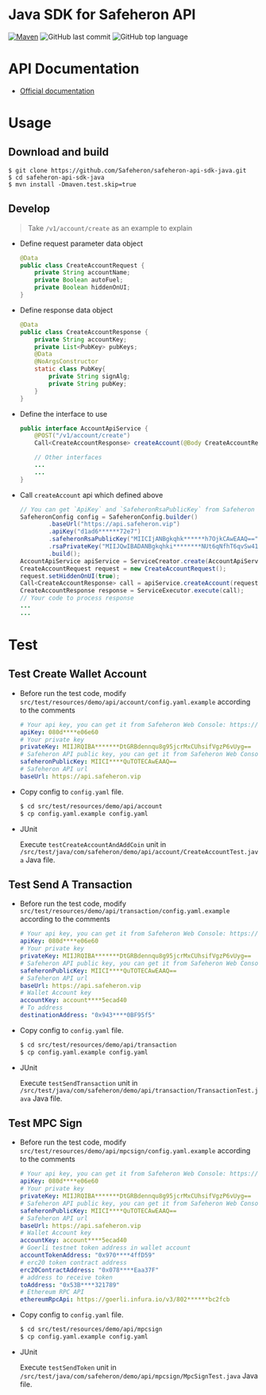 # Java SDK for Safeheron API

[![Maven](https://img.shields.io/badge/maven-3.8.4-blue)](http://www.safeheron.com)
![GitHub last commit](https://img.shields.io/github/last-commit/Safeheron/safeheron-api-sdk-java)
![GitHub top language](https://img.shields.io/github/languages/top/Safeheron/safeheron-api-sdk-java?color=red)

# API Documentation
- [Official documentation](https://docs.safeheron.com/api/index.html)

# Usage
## Download and build
```shell
$ git clone https://github.com/Safeheron/safeheron-api-sdk-java.git
$ cd safeheron-api-sdk-java
$ mvn install -Dmaven.test.skip=true
```
  
## Develop
> Take `/v1/account/create` as an example to explain
* Define request parameter data object
    ```java
    @Data
    public class CreateAccountRequest {
        private String accountName;
        private Boolean autoFuel;
        private Boolean hiddenOnUI;
    }
    ```
* Define response data object
    ```java
    @Data
    public class CreateAccountResponse {
        private String accountKey;
        private List<PubKey> pubKeys;
        @Data
        @NoArgsConstructor
        static class PubKey{
            private String signAlg;
            private String pubKey;
        }
    }
    ```
* Define the interface to use
    ```java
    public interface AccountApiService {
        @POST("/v1/account/create")
        Call<CreateAccountResponse> createAccount(@Body CreateAccountRequest createAccountRequest);
  
        // Other interfaces
        ...
        ...
    }
    ```

* Call `createAccount` api which defined above
    ```java
    // You can get `ApiKey` and `SafeheronRsaPublicKey` from Safeheron Web Console: https://www.safeheron.com/console.
    SafeheronConfig config = SafeheronConfig.builder()
            .baseUrl("https://api.safeheron.vip")
            .apiKey("d1ad6******72e7")
            .safeheronRsaPublicKey("MIICIjANBgkqhk******h7OjkCAwEAAQ==")
            .rsaPrivateKey("MIIJQwIBADANBgkqhki********NUt6qNfhT6qvSw41k=")
            .build();
    AccountApiService apiService = ServiceCreator.create(AccountApiService.class, config)
    CreateAccountRequest request = new CreateAccountRequest();
    request.setHiddenOnUI(true);
    Call<CreateAccountResponse> call = apiService.createAccount(request);
    CreateAccountResponse response = ServiceExecutor.execute(call);
    // Your code to process response
    ...
    ...
    ```

# Test

## Test Create Wallet Account
* Before run the test code, modify `src/test/resources/demo/api/account/config.yaml.example` according to the comments
    ```yaml
    # Your api key, you can get it from Safeheron Web Console: https://www.safeheron.com/console.
    apiKey: 080d****e06e60
    # Your private key
    privateKey: MIIJRQIBA*******DtGRBdennqu8g95jcrMxCUhsifVgzP6vUyg==
    # Safeheron API public key, you can get it from Safeheron Web Console: https://www.safeheron.com/console.
    safeheronPublicKey: MIICI****QuTOTECAwEAAQ==
    # Safeheron API url
    baseUrl: https://api.safeheron.vip
    ```
* Copy config to `config.yaml` file.
    ```bash
    $ cd src/test/resources/demo/api/account
    $ cp config.yaml.example config.yaml
    ```
* JUnit 
  
  Execute `testCreateAccountAndAddCoin` unit in `/src/test/java/com/safeheron/demo/api/account/CreateAccountTest.java` Java file.

## Test Send A Transaction
* Before run the test code, modify `src/test/resources/demo/api/transaction/config.yaml.example` according to the comments
    ```yaml
    # Your api key, you can get it from Safeheron Web Console: https://www.safeheron.com/console.
    apiKey: 080d****e06e60
    # Your private key
    privateKey: MIIJRQIBA*******DtGRBdennqu8g95jcrMxCUhsifVgzP6vUyg==
    # Safeheron API public key, you can get it from Safeheron Web Console: https://www.safeheron.com/console.
    safeheronPublicKey: MIICI****QuTOTECAwEAAQ==
    # Safeheron API url
    baseUrl: https://api.safeheron.vip
    # Wallet Account key
    accountKey: account****5ecad40
    # To address
    destinationAddress: "0x943****0BF95f5"
    ```
* Copy config to `config.yaml` file.
    ```bash
    $ cd src/test/resources/demo/api/transaction
    $ cp config.yaml.example config.yaml
    ```
* JUnit

  Execute `testSendTransaction` unit in `/src/test/java/com/safeheron/demo/api/transaction/TransactionTest.java` Java file.


## Test MPC Sign
* Before run the test code, modify `src/test/resources/demo/api/mpcsign/config.yaml.example` according to the comments
    ```yaml
    # Your api key, you can get it from Safeheron Web Console: https://www.safeheron.com/console.
    apiKey: 080d****e06e60
    # Your private key
    privateKey: MIIJRQIBA*******DtGRBdennqu8g95jcrMxCUhsifVgzP6vUyg==
    # Safeheron API public key, you can get it from Safeheron Web Console: https://www.safeheron.com/console.
    safeheronPublicKey: MIICI****QuTOTECAwEAAQ==
    # Safeheron API url
    baseUrl: https://api.safeheron.vip
    # Wallet Account key
    accountKey: account****5ecad40
    # Goerli testnet token address in wallet account
    accountTokenAddress: "0x970****4ffD59"
    # erc20 token contract address
    erc20ContractAddress: "0x078****Eaa37F"
    # address to receive token
    toAddress: "0x53B****321789"
    # Ethereum RPC API
    ethereumRpcApi: https://goerli.infura.io/v3/802******bc2fcb
    ```
  
* Copy config to `config.yaml` file.
    ```bash
    $ cd src/test/resources/demo/api/mpcsign
    $ cp config.yaml.example config.yaml
    ```
* JUnit

  Execute `testSendToken` unit in `/src/test/java/com/safeheron/demo/api/mpcsign/MpcSignTest.java` Java file.
